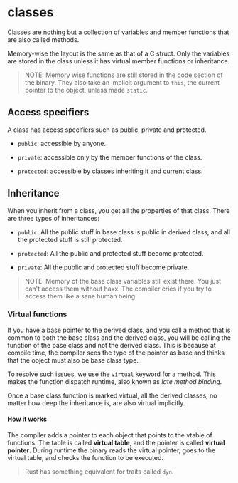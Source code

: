 # classes

Classes are nothing but a collection of variables and member functions that are also called methods.

Memory-wise the layout is the same as that of a C struct. Only the variables are stored in the class unless it has virtual member functions or inheritance.

> NOTE:
> Memory wise functions are still stored in the code section of the binary. They also take an implicit argument to `this`, the current pointer to the object, unless made `static`.

## Access specifiers

A class has access specifiers such as public, private and protected.

- `public`: accessible by anyone.

- `private`: accessible only by the member functions of the class.

- `protected`: accessible by classes inheriting it and current class.

## Inheritance

When you inherit from a class, you get all the properties of that class. There are three types of inheritances:

- `public`: All the public stuff in base class is public in derived class, and all the protected stuff is still protected.

- `protected`: All the public and protected stuff become protected.

- `private`: All the public and protected stuff become private.

> NOTE:
> Memory of the base class variables still exist there. You just can't access them without haxx. The compiler cries if you try to access them like a sane human being.

### Virtual functions

If you have a base pointer to the derived class, and you call a method that is common to both the base class and the derived class, you will be calling the function of the base class and not the derived class.
This is because at compile time, the compiler sees the type of the pointer as base and thinks that the object must also be base class type.

To resolve such issues, we use the `virtual` keyword for a method. This makes the function dispatch runtime, also known as *late method binding*.

Once a base class function is marked virtual, all the derived classes, no matter how deep the inheritance is, are also virtual implicitly.

#### How it works

The compiler adds a pointer to each object that points to the vtable of functions. The table is called **virtual table**, and the pointer is called **virtual pointer**. During runtime the binary reads the virtual pointer, goes to the virtual table, and checks the function to be executed.

> Rust has something equivalent for traits called `dyn`.
